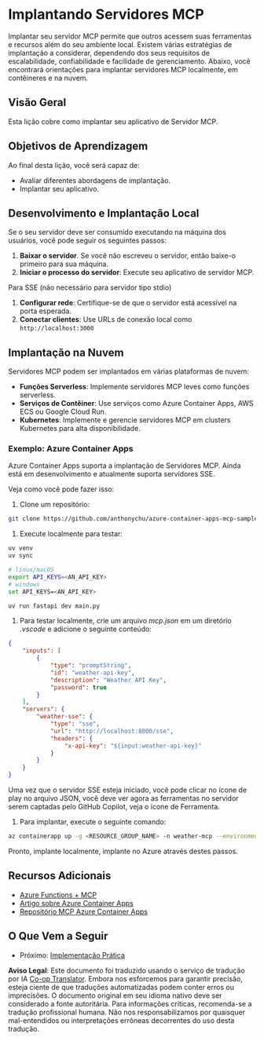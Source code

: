 <!--
CO_OP_TRANSLATOR_METADATA:
{
  "original_hash": "7816cc28f7ab9a54e31f9246429ffcd9",
  "translation_date": "2025-05-17T12:52:00+00:00",
  "source_file": "03-GettingStarted/08-deployment/README.md",
  "language_code": "br"
}
-->
# Implantando Servidores MCP

Implantar seu servidor MCP permite que outros acessem suas ferramentas e recursos além do seu ambiente local. Existem várias estratégias de implantação a considerar, dependendo dos seus requisitos de escalabilidade, confiabilidade e facilidade de gerenciamento. Abaixo, você encontrará orientações para implantar servidores MCP localmente, em contêineres e na nuvem.

## Visão Geral

Esta lição cobre como implantar seu aplicativo de Servidor MCP.

## Objetivos de Aprendizagem

Ao final desta lição, você será capaz de:

- Avaliar diferentes abordagens de implantação.
- Implantar seu aplicativo.

## Desenvolvimento e Implantação Local

Se o seu servidor deve ser consumido executando na máquina dos usuários, você pode seguir os seguintes passos:

1. **Baixar o servidor**. Se você não escreveu o servidor, então baixe-o primeiro para sua máquina.
1. **Iniciar o processo do servidor**: Execute seu aplicativo de servidor MCP.

Para SSE (não necessário para servidor tipo stdio)

1. **Configurar rede**: Certifique-se de que o servidor está acessível na porta esperada.
1. **Conectar clientes**: Use URLs de conexão local como `http://localhost:3000`

## Implantação na Nuvem

Servidores MCP podem ser implantados em várias plataformas de nuvem:

- **Funções Serverless**: Implemente servidores MCP leves como funções serverless.
- **Serviços de Contêiner**: Use serviços como Azure Container Apps, AWS ECS ou Google Cloud Run.
- **Kubernetes**: Implemente e gerencie servidores MCP em clusters Kubernetes para alta disponibilidade.

### Exemplo: Azure Container Apps

Azure Container Apps suporta a implantação de Servidores MCP. Ainda está em desenvolvimento e atualmente suporta servidores SSE.

Veja como você pode fazer isso:

1. Clone um repositório:

  ```sh
  git clone https://github.com/anthonychu/azure-container-apps-mcp-sample.git
  ```

1. Execute localmente para testar:

  ```sh
  uv venv
  uv sync

  # linux/macOS
  export API_KEYS=<AN_API_KEY>
  # windows
  set API_KEYS=<AN_API_KEY>

  uv run fastapi dev main.py
  ```

1. Para testar localmente, crie um arquivo *mcp.json* em um diretório *.vscode* e adicione o seguinte conteúdo:

  ```json
  {
      "inputs": [
          {
              "type": "promptString",
              "id": "weather-api-key",
              "description": "Weather API Key",
              "password": true
          }
      ],
      "servers": {
          "weather-sse": {
              "type": "sse",
              "url": "http://localhost:8000/sse",
              "headers": {
                  "x-api-key": "${input:weather-api-key}"
              }
          }
      }
  }
  ```

  Uma vez que o servidor SSE esteja iniciado, você pode clicar no ícone de play no arquivo JSON, você deve ver agora as ferramentas no servidor serem captadas pelo GitHub Copilot, veja o ícone de Ferramenta.

1. Para implantar, execute o seguinte comando:

  ```sh
  az containerapp up -g <RESOURCE_GROUP_NAME> -n weather-mcp --environment mcp -l westus --env-vars API_KEYS=<AN_API_KEY> --source .
  ```

Pronto, implante localmente, implante no Azure através destes passos.

## Recursos Adicionais

- [Azure Functions + MCP](https://learn.microsoft.com/en-us/samples/azure-samples/remote-mcp-functions-dotnet/remote-mcp-functions-dotnet/)
- [Artigo sobre Azure Container Apps](https://techcommunity.microsoft.com/blog/appsonazureblog/host-remote-mcp-servers-in-azure-container-apps/4403550)
- [Repositório MCP Azure Container Apps](https://github.com/anthonychu/azure-container-apps-mcp-sample)

## O Que Vem a Seguir

- Próximo: [Implementação Prática](/04-PracticalImplementation/README.md)

**Aviso Legal**:
Este documento foi traduzido usando o serviço de tradução por IA [Co-op Translator](https://github.com/Azure/co-op-translator). Embora nos esforcemos para garantir precisão, esteja ciente de que traduções automatizadas podem conter erros ou imprecisões. O documento original em seu idioma nativo deve ser considerado a fonte autoritária. Para informações críticas, recomenda-se a tradução profissional humana. Não nos responsabilizamos por quaisquer mal-entendidos ou interpretações errôneas decorrentes do uso desta tradução.